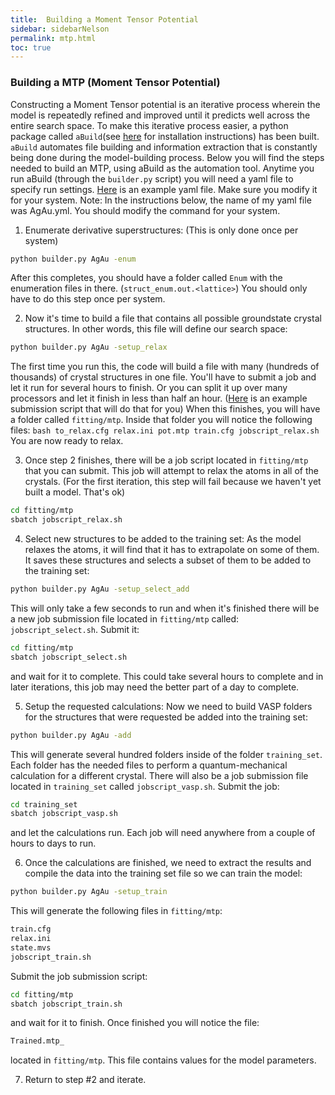 ```yaml
---
title:  Building a Moment Tensor Potential
sidebar: sidebarNelson
permalink: mtp.html
toc: true
---
```


### Building a MTP (Moment Tensor Potential)
Constructing a Moment Tensor potential is an iterative process
wherein the model is repeatedly refined and improved until it predicts
well across the entire search space.  To make this iterative process
easier, a python package called `aBuild`(see [here][aBuildInstall] for
installation instructions) has been built.  `aBuild`
automates file building and information extraction that is constantly
being done during the model-building process.  Below you will find the
steps needed to build an MTP, using aBuild as the automation tool.
Anytime you run aBuild (through the `builder.py` script) you will need
a yaml file to specify run settings.  [Here][YAML] is an example yaml file.
Make sure you modify it for your system. Note: In the instructions
below, the name of my yaml file was AgAu.yml.  You  should modify the
command for your system.

1. Enumerate derivative superstructures: (This is only done once per
system)  
```bash
python builder.py AgAu -enum
```
After this completes, you should have a folder called `Enum` with the
enumeration files in there. (`struct_enum.out.<lattice>`)  You should
only have to do this step once per system.  

2. Now it's time to build a file that contains all possible
groundstate crystal structures.  In other words, this file will
define our search space:  
```bash
python builder.py AgAu -setup_relax
```

The first time you run this, the code will build a file with many
(hundreds of thousands) of crystal structures in one file.  You'll
have to submit a job and let it run for several hours to finish.  Or
you can split it up over many processors and let it finish in less
than half an hour.  ([Here][setupRelaxSubmission] is an example
submission script that will do that for you) When this finishes, you
will have a folder called `fitting/mtp`.  Inside that folder you will
notice the following files: ```bash to_relax.cfg relax.ini pot.mtp
train.cfg jobscript_relax.sh ```
You are now ready to relax.  
  
3. Once step 2 finishes, there will be a job script located in `fitting/mtp`
   that you can submit.  This job will attempt to relax the atoms in all of the
   crystals.  (For the first iteration, this step will fail because we
   haven't yet built a model.  That's ok)  
``` bash
cd fitting/mtp
sbatch jobscript_relax.sh
```

4. Select new structures to be added to the training set:  As the
   model relaxes the atoms, it will find that it has to extrapolate on
   some of them.  It saves these structures and selects a subset of
   them to be added to the training set:  
```bash
python builder.py AgAu -setup_select_add
```
This will only take a few seconds to run and when it's finished there
will be a new job submission file located in `fitting/mtp` called:
`jobscript_select.sh`. Submit it:
``` bash
cd fitting/mtp
sbatch jobscript_select.sh
```
and wait for it to complete.  This
could take several hours to complete and in later iterations, this job
may need the better part of a day to complete.  

5. Setup the requested calculations: Now we need to build VASP folders for the structures that were requested be added
into the training set:
```bash
python builder.py AgAu -add
```
This will generate several hundred folders inside of the folder
`training_set`.  Each folder has the needed files to perform a
quantum-mechanical calculation for a different crystal.  There will
also be a job submission file located in `training_set` called
`jobscript_vasp.sh`. Submit the job:
``` bash
cd training_set
sbatch jobscript_vasp.sh
```
and let the calculations run.
Each job will need anywhere from a couple of hours to days to run.  

6. Once the calculations are finished, we need to extract the results
and compile the data into the training set file so we can train
the model:
```bash
python builder.py AgAu -setup_train
```
This will generate the following files in `fitting/mtp`:
```bash
train.cfg
relax.ini
state.mvs
jobscript_train.sh
```
Submit the job submission script:
``` bash
cd fitting/mtp
sbatch jobscript_train.sh
```
and wait for it to finish.  Once finished you will notice the file:
```bash
Trained.mtp_
```
located in `fitting/mtp`.  This file contains values for the model
parameters.  

7. Return to step #2 and iterate.



[aBuildInstall]: /neededSoftware.html
[ljnabuild]: https://github.com/lancejnelson/aBuild  
[YAML]:  http://byui-physics.github.io/main/pages/Faculty/NelsonL/materialsResearch/sample.yml
[setupRelaxSubmission]:https://byui-physics.github.io/main/pages/Faculty/NelsonL/materialsResearch/jobscript.sh
